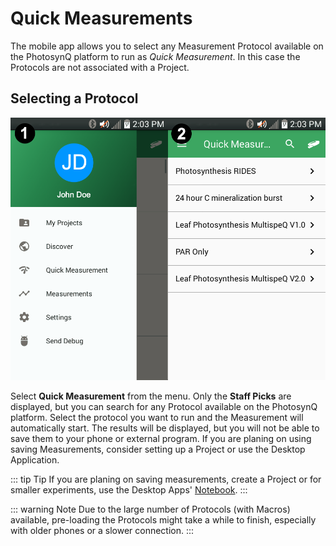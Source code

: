 # Quick Measurements

The mobile app allows you to select any Measurement Protocol available on the PhotosynQ platform to run as *Quick Measurement*. In this case the Protocols are not associated with a Project.

## Selecting a Protocol

![1. Select Quick Measurements from the Menu. 2. Select a Measurement Protocol](./images/android-quick-measurements.png)

Select **Quick Measurement** from the menu. Only the **Staff Picks** are displayed, but you can search for any Protocol available on the PhotosynQ platform. Select the protocol you want to run and the Measurement will automatically start. The results will be displayed, but you will not be able to save them to your phone or external program. If you are planing on using saving Measurements, consider setting up a Project or use the Desktop Application.

::: tip Tip
If you are planing on saving measurements, create a Project or for smaller experiments, use the Desktop Apps' [Notebook](../desktop-application/notebook.md).
:::

::: warning Note
Due to the large number of Protocols (with Macros) available, pre-loading the Protocols might take a while to finish, especially with older phones or a slower connection.
:::
